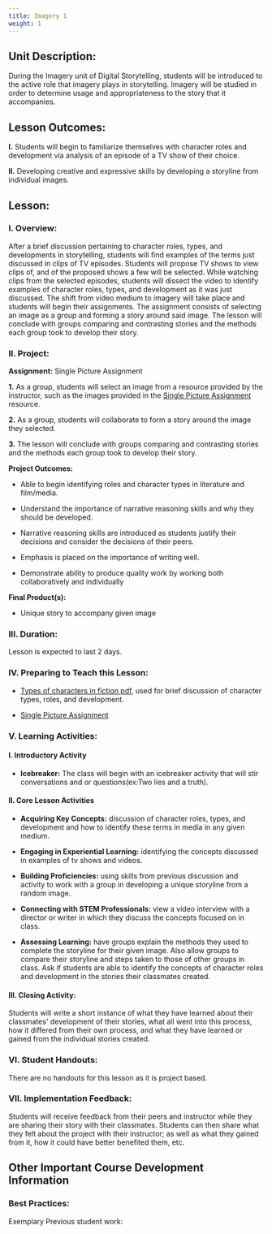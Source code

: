 ```yaml
---
title: Imagery 1
weight: 1
---
```


## Unit Description: 
During the Imagery unit of Digital Storytelling, students will be introduced to the active role that imagery plays in storytelling. Imagery will be studied in order to determine usage and appropriateness to the story that it accompanies. 


## Lesson Outcomes:
**I.** Students will begin to familiarize themselves with character roles and development via analysis of an episode of a TV show of their choice.

**II.** Developing creative and expressive skills by developing a storyline from individual images.

## Lesson:
 ### I. Overview:
After a brief discussion pertaining to character roles, types, and developments in storytelling, students will find examples of the terms just discussed in clips of TV episodes. Students will propose TV shows to view clips of, and of the proposed shows a few will be selected. While watching clips from the selected episodes, students will dissect the video to identify examples of character roles, types, and development as it was just discussed. The shift from video medium to imagery will take place and students will begin their assignments. The assignment consists of selecting an image as a group and forming a story around said image. The lesson will conclude with groups comparing and contrasting stories and the methods each group took to develop their story.

### II. Project:
**Assignment:**  Single Picture Assignment

		

 **1.** As a group, students will select an image from a resource provided by the instructor, such as the images provided in the [Single Picture Assignment](https://drive.google.com/drive/folders/0B9qWAFzy0oO7a19KeVYxWkxoWW8) resource.
 
 **2.** As a group, students will collaborate to form a story around the image they selected. 
 
 **3.** The lesson will conclude with groups comparing and contrasting stories and the methods each group took to develop their story.
 

**Project Outcomes:** 
-   Able to begin identifying roles and character types in literature and film/media.
    
-   Understand the importance of narrative reasoning skills and why they should be developed.
    
-   Narrative reasoning skills are introduced as students justify their decisions and consider the decisions of their peers.
    
-   Emphasis is placed on the importance of writing well.
    
-   Demonstrate ability to produce quality work by working both collaboratively and individually

**Final Product(s):**
	

 - Unique story to accompany given image


### III. Duration: 
Lesson is expected to last 2 days.

### IV. Preparing to Teach this Lesson:

- [Types of characters in fiction pdf](https://drive.google.com/file/d/1cAmjksabeZRhkuTfPcHxvpTUwPjvttQDzlLIk77Kg1X1jWA09IHorF0E7d_zZKC1xg8dniwcank-baxg/view), used for brief discussion of character types, roles, and development.

- [Single Picture Assignment](https://drive.google.com/drive/folders/0B9qWAFzy0oO7a19KeVYxWkxoWW8)

### V. Learning Activities:

#### I. Introductory Activity
-  **Icebreaker:** The class will begin with an icebreaker activity that will stir conversations and or questions(ex:Two lies and a truth).

#### II. Core Lesson Activities
- **Acquiring Key Concepts:** discussion of character roles, types, and development and how to identify these terms in media in any given medium.

- **Engaging in Experiential Learning:** identifying the concepts discussed in examples of tv shows and videos.

- **Building Proficiencies:** using skills from previous discussion and activity to work with a group in developing a unique storyline from a random image.

- **Connecting with STEM Professionals:** view a video interview with a director or writer in which they discuss the concepts focused on in class.

- **Assessing Learning:** have groups explain the methods they used to complete the storyline for their given image. Also allow groups to compare their storyline and steps taken to those of other groups in class. Ask if students are able to identify the concepts of character roles and development in the stories their classmates created.
#### III. Closing Activity: 
 Students will write a short instance of what they have learned about their classmates' development of their stories, what all went into this process, how it differed from their own process, and what they have learned or gained from the individual stories created.



### VI. Student Handouts:
There are no handouts for this lesson as it is project based.

### VII. Implementation Feedback: 
Students will receive feedback from their peers and instructor while they are sharing their story with their classmates. Students can then share what they felt about the project with their instructor; as well as what they gained from it, how it could have better benefited them, etc.


## Other Important Course Development Information
### Best Practices:
Exemplary Previous student work: 
<!--stackedit_data:
eyJoaXN0b3J5IjpbLTEwMDY3OTY4MTYsLTEyMTQ0MDQyMjJdfQ
==
-->